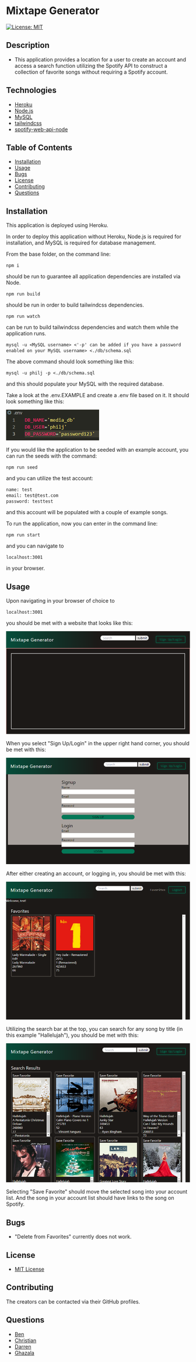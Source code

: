 # Mixtape Generator

[![License: MIT](https://img.shields.io/badge/License-MIT-yellow.svg)](https://opensource.org/licenses/MIT)

## Description

- This application provides a location for a user to create an account and access a search function utilizing the Spotify API to construct a collection of favorite songs without requiring a Spotify account.

## Technologies

- [Heroku](https://www.heroku.com/)
- [Node.js](https://nodejs.org/)
- [MySQL](https://www.mysql.com/)
- [tailwindcss](https://tailwindcss.com/)
- [spotify-web-api-node](https://www.npmjs.com/package/spotify-web-api-node)

## Table of Contents

- [Installation](#installation)
- [Usage](#usage)
- [Bugs](#bugs)
- [License](#license)
- [Contributing](#contributing)
- [Questions](#questions)

## Installation

This application is deployed using Heroku.

In order to deploy this application without Heroku, Node.js is required for installation, and MySQL is required for database management.

From the base folder, on the command line:
```
npm i
```
should be run to guarantee all application dependencies are installed via Node.
```
npm run build
```
should be run in order to build tailwindcss dependencies.
```
npm run watch
```
can be run to build tailwindcss dependencies and watch them while the application runs.
```
mysql -u <MySQL username> <'-p' can be added if you have a password enabled on your MySQL username> <./db/schema.sql
```
The above command should look something like this:
```
mysql -u philj -p <./db/schema.sql
```
and this should populate your MySQL with the required database.

Take a look at the .env.EXAMPLE and create a .env file based on it. It should look something like this:

![dotenvEXAMPLE](./assets/dotenvExample.png)

If you would like the application to be seeded with an example account, you can run the seeds with the command:
```
npm run seed
```
and you can utilize the test account:
```
name: test
email: test@test.com
password: testtest
```
and this account will be populated with a couple of example songs.

To run the application, now you can enter in the command line:
```
npm run start
```
and you can navigate to
```
localhost:3001
```
in your browser.

## Usage

Upon navigating in your browser of choice to
```
localhost:3001
```
you should be met with a website that looks like this:

![homepage](./assets/homepage.png)

When you select "Sign Up/Login" in the upper right hand corner, you should be met with this:

![login](./assets/login.png)

After either creating an account, or logging in, you should be met with this:

![profile](./assets/profile.png)

Utilizing the search bar at the top, you can search for any song by title (in this example "Hallelujah"), you should be met with this:

![searchResults](./assets/searchResults.png)

Selecting "Save Favorite" should move the selected song into your account list. And the song in your account list should have links to the song on Spotify.

## Bugs

- "Delete from Favorites" currently does not work.

## License

- [MIT License](https://opensource.org/licenses/MIT)

## Contributing

The creators can be contacted via their GitHub profiles.

## Questions

- [Ben](https://www.github.com/Hostile131)
- [Christian](https://github.com/seejayee)
- [Darren](https://github.com/dmilleza)
- [Ghazala](https://github.com/ghazalaahmed)